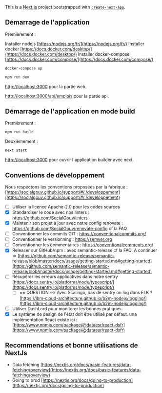 This is a [Next.js](https://nextjs.org/) project bootstrapped with [`create-next-app`](https://github.com/vercel/next.js/tree/canary/packages/create-next-app).

## Démarrage de l'application

Premièrement :

Installer nodejs [https://nodejs.org/fr/](https://nodejs.org/fr/)
Installer docker [https://docs.docker.com/desktop/](https://docs.docker.com/desktop/)
Installer docker-compose [https://docs.docker.com/compose/](https://docs.docker.com/compose/)

```bash
docker-compose up

npm run dev
```

[http://localhost:3000](http://localhost:3000) pour la partie web.

[http://localhost:3000/api/emplois](http://localhost:3000/api/emplois) pour la partie api.

## Démarrage de l'application en mode build

Premièrement :
```bash
npm run build
```
Deuxièmement :
```bash
next start
```
[http://localhost:3000](http://localhost:3000) pour ouvrir l'application builder avec next.

## Conventions de développement

Nous respectons les conventions proposées par la fabrique :
[https://socialgouv.github.io/support/#/./developpement](https://socialgouv.github.io/support/#/./developpement)

- [ ] Utiliser la licence Apache-2.0 pour les codes sources
- [x] Standardiser le code avec nos linters : https://github.com/SocialGouv/linters
- [x] Maintenir son projet à jour avec notre config renovate : https://github.com/SocialGouv/renovate-config cf la FAQ
- [ ] Conventionner les commits GIT : https://conventionalcommits.org/
- [ ] Conventionner le versionning : https://semver.org
- [ ] Conventionner les commentaires : https://conventionalcomments.org/
- [x] Releaser sur GitHub/npm : avec semantic-release cf la FAQ. A continuer => [https://github.com/semantic-release/semantic-release/blob/master/docs/usage/getting-started.md#getting-started](https://github.com/semantic-release/semantic-release/blob/master/docs/usage/getting-started.md#getting-started)
- [ ] Récupérer les erreurs applicatives dans notre sentry [https://docs.sentry.io/platforms/node/typescript/](https://docs.sentry.io/platforms/node/typescript/)
  - [ ] == QUESTION ==> Avec Scalingo, pas de sentry on log dans ELK ? [https://ibm-cloud-architecture.github.io/b2m-nodejs/logging/](https://ibm-cloud-architecture.github.io/b2m-nodejs/logging/)
- [ ] Utiliser DashLord pour monitorer les bonnes pratiques.
- [x] Le système de design de l'état doit être utilisé par défaut. une implémentation React existe ici : [https://www.npmjs.com/package/@dataesr/react-dsfr](https://www.npmjs.com/package/@dataesr/react-dsfr)

## Recommendations et bonne utilisations de NextJs
- Data fetching [https://nextjs.org/docs/basic-features/data-fetching/overview](https://nextjs.org/docs/basic-features/data-fetching/overview)
- Going to prod [https://nextjs.org/docs/going-to-production](https://nextjs.org/docs/going-to-production)
